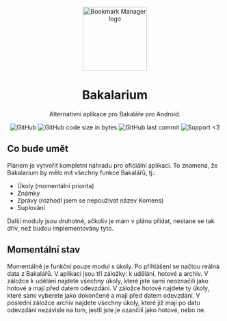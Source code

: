 <p align="center">
 <img width="150" src="https://github.com/kokolem/Bakalarium/blob/master/app/src/main/res/mipmap-xxxhdpi/ic_launcher_round.png" alt="Bookmark Manager logo"/>
</p>

<h1 align="center">Bakalarium</h1>

<div align="center">
  
  Alternativní aplikace pro Bakaláře pro Android.
  
  ![GitHub](https://img.shields.io/github/license/kokolem/Bakalarium)
  ![GitHub code size in bytes](https://img.shields.io/github/languages/code-size/kokolem/Bakalarium)
  ![GitHub last commit](https://img.shields.io/github/last-commit/kokolem/Bakalarium)
  ![Support <3](https://kokolem.github.io/LGBT-friendly-rainbow.svg)
  
</div>

## Co bude umět
Plánem je vytvořit kompletní náhradu pro oficiální aplikaci. To znamená, že Bakalarium by mělo mít všechny funkce Bakalářů, tj.:
* Úkoly (momentální priorita)
* Známky
* Zprávy (rozhodl jsem se nepoužívat název Komens)
* Suplování

Další moduly jsou druhotné, ačkoliv je mám v plánu přidat, nestane se tak dřív, než budou implementovány tyto.

## Momentální stav
Momentálně je funkční pouze modul s úkoly. Po přihlášení se načtou reálná data z Bakalářů. V aplikaci jsou tři záložky: k udělání, hotové a archiv. V záložce k udělání najdete všechny úkoly, které jste sami neoznačili jako hotové a mají před datem odevzdání. V záložce hotové najdete ty úkoly, které sami vyberete jako dokončené a mají před datem odevzdání. V poslední záložce archiv najdete všechny úkoly, které již mají po datu odevzdání nezávisle na tom, jestli jste je ozančili jako hotové, nebo ne.
